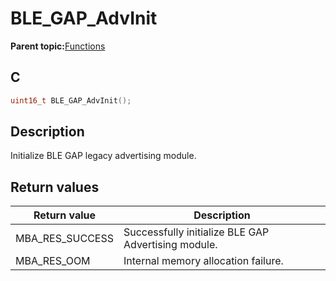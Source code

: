 # BLE\_GAP\_AdvInit

**Parent topic:**[Functions](GUID-D235316A-5434-4ADA-AEF5-10D073D0126B.md)

## C

```c
uint16_t BLE_GAP_AdvInit();
```

## Description

Initialize BLE GAP legacy advertising module.

## Return values

|Return value|Description|
|------------|-----------|
|MBA\_RES\_SUCCESS|Successfully initialize BLE GAP Advertising module.|
|MBA\_RES\_OOM|Internal memory allocation failure.|

